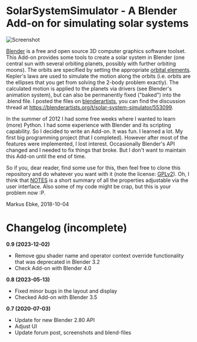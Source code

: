 # SolarSystemSimulator - A Blender Add-on for simulating solar systems

![Screenshot](./Blenderartist/SSSim_screenshot.png)

[Blender](http://www.blender.org) is a free and open source 3D computer graphics software toolset.
This Add-on provides some tools to create a solar system in Blender (one central sun with several orbiting planets, possibly with further orbiting moons).
The orbits are specified by setting the appropriate [orbital elements](https://en.wikipedia.org/wiki/Orbital_elements).
Kepler's laws are used to simulate the motion along the orbits (i.e. orbits are the ellipses that you get from solving the 2-body problem exactly).
The calculated motion is applied to the planets via drivers (see Blender's animation system), but can also be permanently fixed ("baked") into the .blend file.
I posted the files on [blenderartists](https://blenderartists.org/), you can find the discussion thread at <https://blenderartists.org/t/solar-system-simulator/553099>.

In the summer of 2012 I had some free weeks where I wanted to learn (more) Python.
I had some experience with Blender and its scripting capability.
So I decided to write an Add-on.
It was fun.
I learned a lot.
My first big programming project (that I completed).
However after most of the features were implemented, I lost interest.
Occasionally Blender's API changed and I needed to fix things that broke.
But I don't want to maintain this Add-on until the end of time.

So if you, dear reader, find some use for this, then feel free to clone this repository and do whatever you want with it (note the license: [GPLv2](./LICENSE)).
Oh, I think that [NOTES](./NOTES.txt) is a short summary of all the properties adjustable via the user interface.
Also some of my code might be crap, but this is your problem now :P.

Markus Ebke, 2018-10-04


# Changelog (incomplete)

**0.9 (2023-12-02)**
- Remove gpu shader name and operator context override functionality that was deprecated in Blender 3.2
- Check Add-on with Blender 4.0

**0.8 (2023-05-13)**
- Fixed minor bugs in the layout and display
- Checked Add-on with Blender 3.5

**0.7 (2020-07-03)**
- Update for new Blender 2.80 API
- Adjust UI
- Update forum post, screenshots and blend-files
